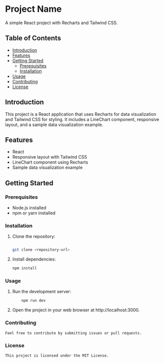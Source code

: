 # Project Name

A simple React project with Recharts and Tailwind CSS.

## Table of Contents

- [Introduction](#introduction)
- [Features](#features)
- [Getting Started](#getting-started)
  - [Prerequisites](#prerequisites)
  - [Installation](#installation)
- [Usage](#usage)
- [Contributing](#contributing)
- [License](#license)

## Introduction

This project is a React application that uses Recharts for data visualization and Tailwind CSS for styling. It includes a LineChart component, responsive layout, and a sample data visualization example.

## Features

- React
- Responsive layout with Tailwind CSS
- LineChart component using Recharts
- Sample data visualization example

## Getting Started

### Prerequisites

- Node.js installed
- npm or yarn installed

### Installation

1. Clone the repository:

   ```bash

   git clone <repository-url>

   ```

2. Install dependencies:

   ```bash
   npm install

   ```

### Usage

1. Run the development server:

   ```bash
       npm run dev
   ```

2. Open the project in your web browser at http://localhost:3000.

### Contributing

    Feel free to contribute by submitting issues or pull requests.

### License

    This project is licensed under the MIT License.

